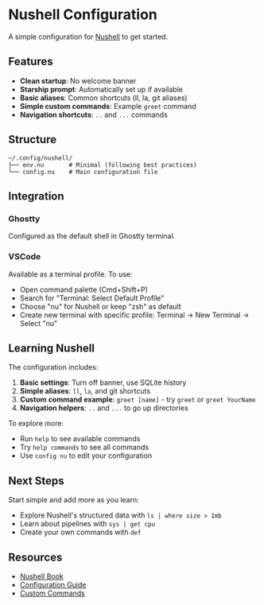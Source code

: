 # Nushell Configuration

A simple configuration for [Nushell](https://www.nushell.sh/) to get started.

## Features

- **Clean startup**: No welcome banner
- **Starship prompt**: Automatically set up if available
- **Basic aliases**: Common shortcuts (ll, la, git aliases)
- **Simple custom commands**: Example `greet` command
- **Navigation shortcuts**: `..` and `...` commands

## Structure

```
~/.config/nushell/
├── env.nu       # Minimal (following best practices)
└── config.nu    # Main configuration file
```

## Integration

### Ghostty
Configured as the default shell in Ghostty terminal.

### VSCode
Available as a terminal profile. To use:
- Open command palette (Cmd+Shift+P)
- Search for "Terminal: Select Default Profile"
- Choose "nu" for Nushell or keep "zsh" as default
- Create new terminal with specific profile: Terminal → New Terminal → Select "nu"

## Learning Nushell

The configuration includes:

1. **Basic settings**: Turn off banner, use SQLite history
2. **Simple aliases**: `ll`, `la`, and git shortcuts
3. **Custom command example**: `greet [name]` - try `greet` or `greet YourName`
4. **Navigation helpers**: `..` and `...` to go up directories

To explore more:
- Run `help` to see available commands
- Try `help commands` to see all commands
- Use `config nu` to edit your configuration

## Next Steps

Start simple and add more as you learn:
- Explore Nushell's structured data with `ls | where size > 1mb`
- Learn about pipelines with `sys | get cpu`
- Create your own commands with `def`

## Resources

- [Nushell Book](https://www.nushell.sh/book/)
- [Configuration Guide](https://www.nushell.sh/book/configuration.html)
- [Custom Commands](https://www.nushell.sh/book/custom_commands.html)